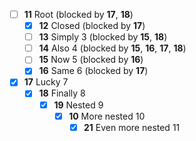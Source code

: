 * [ ] **11** Root (blocked by **17**, **18**)
  * [x] **12** Closed (blocked by **17**)
  * [ ] **13** Simply 3 (blocked by **15**, **18**)
  * [ ] **14** Also 4 (blocked by **15**, **16**, **17**, **18**)
  * [ ] **15** Now 5 (blocked by **16**)
  * [x] **16** Same 6 (blocked by **17**)
* [x] **17** Lucky 7
  * [x] **18** Finally 8
    * [x] **19** Nested 9
      * [x] **10** More nested 10
        * [x] **21** Even more nested 11
